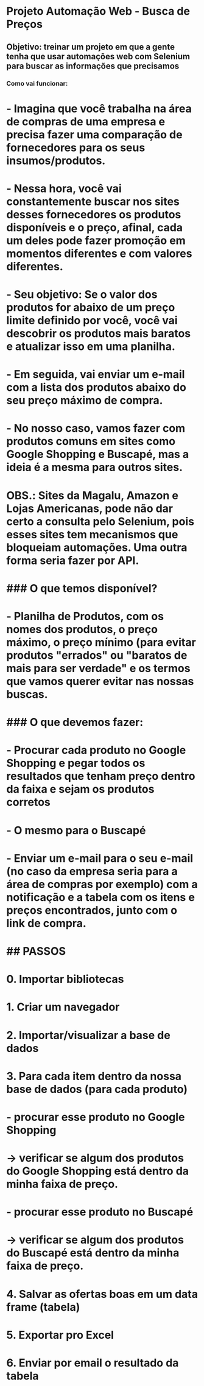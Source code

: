 
# Projeto Automação Web - Busca de Preços

## Objetivo: treinar um projeto em que a gente tenha que usar automações web com Selenium para buscar as informações que precisamos

### Como vai funcionar:
# 
# - Imagina que você trabalha na área de compras de uma empresa e precisa fazer uma comparação de fornecedores para os seus insumos/produtos.
# 
# - Nessa hora, você vai constantemente buscar nos sites desses fornecedores os produtos disponíveis e o preço, afinal, cada um deles pode fazer promoção em momentos diferentes e com valores diferentes.
# 
# - Seu objetivo: Se o valor dos produtos for abaixo de um preço limite definido por você, você vai descobrir os produtos mais baratos e atualizar isso em uma planilha.
# - Em seguida, vai enviar um e-mail com a lista dos produtos abaixo do seu preço máximo de compra.
# 
# - No nosso caso, vamos fazer com produtos comuns em sites como Google Shopping e Buscapé, mas a ideia é a mesma para outros sites.
# 
# OBS.: Sites da Magalu, Amazon e Lojas Americanas, pode não dar certo a consulta pelo Selenium, pois esses sites tem mecanismos que bloqueiam automações. Uma outra forma seria fazer por API.
# 
# 
# ### O que temos disponível?
# 
# - Planilha de Produtos, com os nomes dos produtos, o preço máximo, o preço mínimo (para evitar produtos "errados" ou "baratos de mais para ser verdade" e os termos que vamos querer evitar nas nossas buscas.
# 
# ### O que devemos fazer:
# 
# - Procurar cada produto no Google Shopping e pegar todos os resultados que tenham preço dentro da faixa e sejam os produtos corretos
# - O mesmo para o Buscapé
# - Enviar um e-mail para o seu e-mail (no caso da empresa seria para a área de compras por exemplo) com a notificação e a tabela com os itens e preços encontrados, junto com o link de compra.
# 
# ## PASSOS
# 
# 0. Importar bibliotecas
# 
# 1. Criar um navegador
# 
# 2. Importar/visualizar a base de dados
# 
# 3. Para cada item dentro da nossa base de dados (para cada produto)
# 
#     - procurar esse produto no Google Shopping
#         -> verificar se algum dos produtos do Google Shopping está dentro da minha faixa de preço.
#     - procurar esse produto no Buscapé
#         -> verificar se algum dos produtos do Buscapé está dentro da minha faixa de preço.
#         
# 
# 4. Salvar as ofertas boas em um data frame (tabela)
# 
# 5. Exportar pro Excel
# 
# 6. Enviar por email o resultado da tabela
